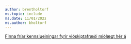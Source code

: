 ```yaml
---
author: brentholtorf
ms.topic: include
ms.date: 11/01/2022
ms.author: bholtorf
---
```

[Finna fríar kennslueiningar fyrir viðskiptafræði miðlægt hér á](/training/dynamics365/business-central)

